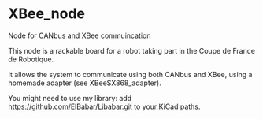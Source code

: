 # XBee_node
Node for CANbus and XBee commuincation

This node is a rackable board for a robot taking part in the Coupe de France de Robotique.

It allows the system to communicate using both CANbus and XBee, using a homemade adapter (see XBeeSX868_adapter).

You might need to use my library:
add https://github.com/ElBabar/Libabar.git
to your KiCad paths.
